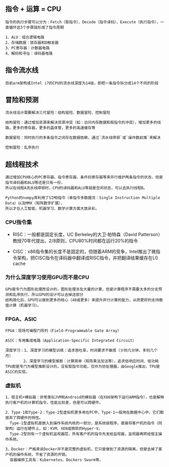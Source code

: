 
## 指令 + 运算 = CPU

    指令的执行步骤可以分为：Fetch（取指令）、Decode（指令译码）、Execute（执行指令），一直循环这3个步骤就形成了指令周期
    
    1、ALU：组合逻辑电路
    2、存储数据：锁存器和D触发器
    3、PC寄存器：计数器电路
    4、解码和寻址：译码器电路
    
## 指令流水线

    目前arm架构或Intel i7的CPU的流水线深度为14级，即把一条指令拆分成14个不同的阶段
    
## 冒险和预测
    
    流水线设计需要解决三代冒险：结构冒险、数据冒险、控制冒险
    
    结构冒险：通过增加资源来解决资源冲突（如：访问内存数据和取指令的冲突），增加更多的线路，更多的寄存器，更多的晶体管，更多的高速缓存等
    
    数据冒险：同时执行的多条指令之间存在数据依赖，通过`流水线停顿`或`操作数前推`来解决
                             
    控制冒险：乱序执行
    
## 超线程技术

    通过增加CPU核心的PC寄存器、指令寄存器、条件码寄存器等来并行维护两条指令的状态，但是指令译码器和ALU等还是只有一份，
    所以在线程A流水线停顿时，CPU的译码器和ALU等就是空闲状态，可以去执行线程B。
    
    Python的numpy库利用了SIMD指令（单指令多数据流：Single Instruction Multiple Data）以及MMX（矩阵数学扩展），
    所以才在人工智能、机器学习、数学计算方面大放异彩。
    
### CPU指令集
    
   * RISC：一般都是固定长度，UC Berkeley的大卫·帕特森（David Patterson）教授70年代提出，2/8原则，CPU80%时间都在运行20%的指令
                   
   * CISC：x86指令集的长度不是固定的，但随着ARM的竞争，Intel推出了微指令架构，把CISC指令在译码器中翻译成RISC指令，并把翻译结果缓存在L0 cache
   
   
### 为什么深度学习使用GPU而不是CPU
    
    GPU是专门为图形处理而设计的，图形处理涉及大量的计算，但是计算程序不需要太多的分支预测和乱序执行，所以GPU的设计可以去掉这部分
    结构简化后，GPU可以做到更多的核心（48或更多）来提升并行计算的能力，从而更好的支持数值计算（机器学习）。
    
### FPGA、ASIC
    
    FPGA：现场可编程门阵列（Field-Programmable Gate Array）
    
    ASIC：专用集成电路（Application-Specific Integrated Circuit）
                                       
    深度学习：1、深度学习的模型训练：追求吞吐率，时间要求不敏感（少则几分钟，多则几个月）
            2、深度学习的模型推断：计算简单（矩阵乘法加法等），追求低响应时间、低功耗
    TPU即是专门为模型推断设计的，没有取指令功能，仅作为协处理器，由Google推出，TPU是ASIC的实现。
    
### 虚拟机

    1、宿主机+模拟器：非常类似JVM和Android的模拟器（在X86架构下运行ARM指令），也是解释执行客户机的计算机指令，性能比较差，但是可以跨硬件。
    
    2、Type-1和Type-2：Type-2型虚拟机更多用在PC中，Type-1一般用在数据中心中，它们都放弃了跨硬件的特性。
      Type-1型虚拟机是嵌入到操作系统内核的一部分，是系统级程序，直接将客户机的指令（同架构）运行在硬件上，如：KVM、XEN或微软的Hyper-V。
      Type-2型则有一个虚拟机监视器层，所有客户机的指令先发给监视器，监视器再转给宿主操作系统。
      
    3、Docker：严格来说Docker并不是完整的虚拟机，它只是做到了资源的隔离，但是去掉了客户机的操作系统，节省了资源的开销。
      容器编排工具有：Kubernetes、Dockers Swarm等。